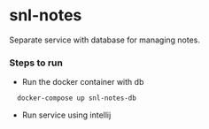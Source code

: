 # snl-notes
Separate service with database for managing notes.


### Steps to run
- Run the docker container with db
 ```bash
   docker-compose up snl-notes-db
 ```
 
 - Run service using intellij
